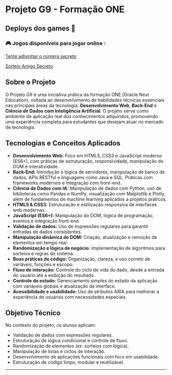 # Projeto G9 - Formação ONE

## Deploys dos games 🤘
### 🎮 Jogos disponíveis para jogar online :

[Tente adivinhar o número secreto](https://jogonumerosecreto-pied-three.vercel.app/)

[Sorteio Amigo Secreto](https://sorteioamigosecreto-14bxiwyhf.vercel.app/)


## Sobre o Projeto

O Projeto G9 é uma iniciativa prática da formação ONE (Oracle Next Education), voltada ao desenvolvimento de habilidades técnicas essenciais nas principais áreas da tecnologia: **Desenvolvimento Web**, **Back-End** e **Ciência de Dados com Inteligência Artificial**. O projeto serve como ambiente de aplicação real dos conhecimentos adquiridos, promovendo uma experiência completa para estudantes que desejam atuar no mercado de tecnologia.

## Tecnologias e Conceitos Aplicados

- **Desenvolvimento Web:** Foco em HTML5, CSS3 e JavaScript moderno (ES6+), com práticas de estruturação, responsividade, manipulação do DOM e interatividade.
- **Back-End:** Introdução à lógica de servidores, manipulação de banco de dados, APIs RESTful e linguagens como Java e SQL. Práticas com frameworks modernos e integração com front-end.
- **Ciência de Dados com IA:** Manipulação de dados com Python, uso de bibliotecas como Pandas e NumPy, visualização com Matplotlib e Plotly, além de fundamentos de machine learning aplicados a projetos práticos.
- **HTML5 & CSS3:** Estruturação e estilização responsiva de interfaces web modernas.
- **JavaScript (ES6+):** Manipulação do DOM, lógica de programação, eventos e integração front-end.
- **Validação de dados:** Uso de expressões regulares para garantir entradas de dados consistentes.
- **Manipulação dinâmica do DOM:** Criação, atualização e remoção de elementos em tempo real.
- **Randomização e lógica de negócio:** Implementação de algoritmos para sorteios e regras do sistema.
- **Boas práticas de código:** Organização, clareza, e uso correto de variáveis, funções e escopo.
- **Fluxo de interação:** Controle do ciclo de vida do dado, desde a entrada do usuário até a exibição do resultado.
- **Controle de estado:** Gerenciamento simples do estado da aplicação com variáveis globais e atualização da interface.
- **Acessibilidade e usabilidade:** Uso de atributos ARIA para melhorar a experiência de usuários com necessidades especiais.


## Objetivo Técnico

No contexto do projeto, os alunos aplicam:

- Validação de dados com expressões regulares.
- Estruturação de lógica condicional e controle de fluxo.
- Randomização de elementos (ex: sorteios com lógica).
- Manipulação de listas e ciclos de interação.
- Desenvolvimento de aplicações funcionais com foco em usabilidade.
- Estruturação de código limpo, modular e reutilizável.

---